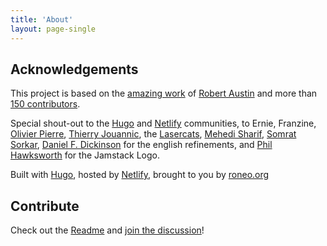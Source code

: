 ```yaml
---
title: 'About'
layout: page-single
---
```


## Acknowledgements

This project is based on the [amazing work](https://www.netlify.com/blog/2019/10/07/how-i-built-jamstackthemes.dev-over-the-weekend/) of [Robert Austin](https://github.com/JugglerX) and more than [150 contributors](https://github.com/RoneoOrg/jamstack.club/graphs/contributors).

Special shout-out to the [Hugo](https://discourse.gohugo.io/) and [Netlify](https://answers.netlify.com/) communities, to Ernie, Franzine, [Olivier Pierre](https://olivierpierre.net/), [Thierry Jouannic](https://www.linkedin.com/in/thierryjouannic/), the [Lasercats](https://lasercats.fr/), [Mehedi Sharif](https://github.com/mehedi-sharif), [Somrat Sorkar](https://github.com/somratpro), [Daniel F. Dickinson](https://www.wildtechgarden.ca) for the english refinements, and [Phil Hawksworth](https://github.com/philhawksworth) for the Jamstack Logo.

Built with [Hugo](https://gohugo.io/), hosted by [Netlify](https://www.netlify.com/), brought to you by [roneo.org](https://roneo.org/en)

## Contribute

Check out the [Readme](https://github.com/RoneoOrg/jamstack.club#readme) and [join the discussion](https://github.com/RoneoOrg/jamstack.club/issues?q=is%3Aissue+is%3Aopen)!